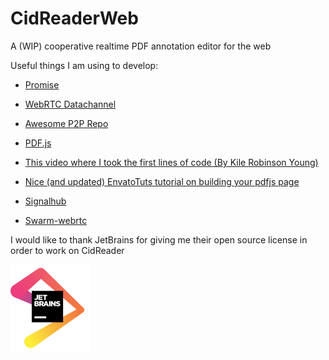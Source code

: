 # CidReaderWeb 
A (WIP) cooperative realtime PDF annotation editor for the web

Useful things I am using to develop:
* [Promise](https://developer.mozilla.org/en-US/docs/Web/JavaScript/Reference/Global_Objects/Promise)
* [WebRTC Datachannel](https://www.html5rocks.com/en/tutorials/webrtc/datachannels/)
* [Awesome P2P Repo](https://github.com/kgryte/awesome-peer-to-peer)
* [PDF.js](https://mozilla.github.io/pdf.js/)
* [This video where I took the first lines of code (By Kile Robinson Young)](https://www.youtube.com/watch?v=IqPJb6o_S1Q)
* [Nice (and updated) EnvatoTuts tutorial on building your pdfjs page](https://code.tutsplus.com/tutorials/how-to-create-a-pdf-viewer-in-javascript--cms-32505)

* [Signalhub](https://www.npmjs.com/package/signalhub)
* [Swarm-webrtc](https://www.npmjs.com/package/webrtc-swarm)

I would like to thank JetBrains for giving me their open source license in order to work on CidReader

[![JetBrainLogo](https://raw.githubusercontent.com/EnricoPietrocola/Cid/master/jetbrains128.png)](https://www.jetbrains.com/?from=CidReader(AndroidandWeb))
